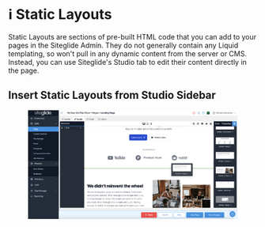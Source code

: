 # ℹ️ Static Layouts

Static Layouts are sections of pre-built HTML code that you can add to your pages in the Siteglide Admin. They do not generally contain any Liquid templating, so won't pull in any dynamic content from the server or CMS. Instead, you can use Siteglide's Studio tab to edit their content directly in the page.

## Insert Static Layouts from Studio Sidebar

<figure><img src="../../.gitbook/assets/Siteglide-Studio-SiteBuilder-Static-Layout-Insert.png" alt=""><figcaption></figcaption></figure>
